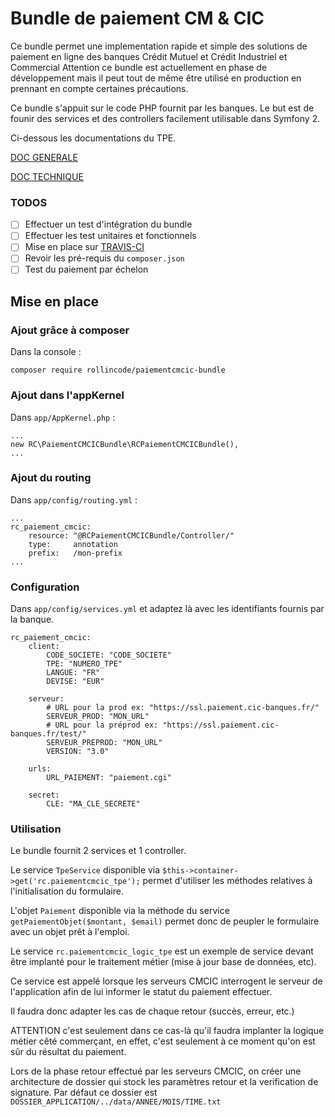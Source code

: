 # Bundle de paiement CM & CIC 

Ce bundle permet une implementation rapide et simple des solutions de paiement en ligne des banques Crédit Mutuel et Crédit Industriel et Commercial
Attention ce bundle est actuellement en phase de développement mais il peut tout de même être utilisé en production en prennant en compte certaines précautions.

Ce bundle s'appuit sur le code PHP fournit par les banques. Le but est de founir des services et des controllers facilement utilisable dans Symfony 2.

Ci-dessous les documentations du TPE.

[DOC GENERALE](https://www.cmcicpaiement.fr/fr/info/documentations/CM-CIC_paiement_documentation_generale_v3_0.pdf)

[DOC TECHNIQUE](https://www.cmcicpaiement.fr/fr/info/documentations/CM-CIC_paiement_documentation_technique_v3_0.pdf)

### TODOS

- [ ] Effectuer un test d'intégration du bundle
- [ ] Effectuer les test unitaires et fonctionnels
- [ ] Mise en place sur [TRAVIS-CI](https://travis-ci.org/)
- [ ] Revoir les pré-requis du `composer.json`
- [ ] Test du paiement par échelon

## Mise en place

### Ajout grâce à composer

Dans la console :

    composer require rollincode/paiementcmcic-bundle
    
### Ajout dans l'appKernel

Dans `app/AppKernel.php` :
    
    ...
    new RC\PaiementCMCICBundle\RCPaiementCMCICBundle(),
    ...

### Ajout du routing

Dans `app/config/routing.yml` :

    ...
    rc_paiement_cmcic:
        resource: "@RCPaiementCMCICBundle/Controller/"
        type:     annotation
        prefix:   /mon-prefix
    ...
    
### Configuration

Dans `app/config/services.yml` et adaptez là avec les identifiants fournis par la banque.

    rc_paiement_cmcic:
        client:
            CODE_SOCIETE: "CODE_SOCIETE"
            TPE: "NUMERO_TPE"
            LANGUE: "FR"
            DEVISE: "EUR"
    
        serveur:
            # URL pour la prod ex: "https://ssl.paiement.cic-banques.fr/"
            SERVEUR_PROD: "MON_URL"
            # URL pour la préprod ex: "https://ssl.paiement.cic-banques.fr/test/"
            SERVEUR_PREPROD: "MON_URL"
            VERSION: "3.0"
    
        urls:
            URL_PAIEMENT: "paiement.cgi"
    
        secret:
            CLE: "MA_CLE_SECRETE"

### Utilisation

Le bundle fournit 2 services et 1 controller.

Le service `TpeService` disponible via `$this->container->get('rc.paiementcmcic_tpe');` permet d'utiliser les méthodes relatives à l'initialisation du formulaire.

L'objet `Paiement` disponible via la méthode du service `getPaiementObjet($montant, $email)` permet donc de peupler le formulaire avec un objet prêt à l'emploi.

Le service `rc.paiementcmcic_logic_tpe` est un exemple de service devant être implanté pour le traitement métier (mise à jour base de données, etc).

Ce service est appelé lorsque les serveurs CMCIC interrogent le serveur de l'application afin de lui informer le statut du paiement effectuer.

Il faudra donc adapter les cas de chaque retour (succès, erreur, etc.)

ATTENTION c'est seulement dans ce cas-là qu'il faudra implanter la logique métier cêté commerçant, en effet, c'est seulement à ce moment qu'on est sûr du résultat du paiement.

Lors de la phase retour effectué par les serveurs CMCIC, on créer une architecture de dossier qui stock les paramètres retour et la verification de signature.
Par défaut ce dossier est `DOSSIER_APPLICATION/../data/ANNEE/MOIS/TIME.txt`